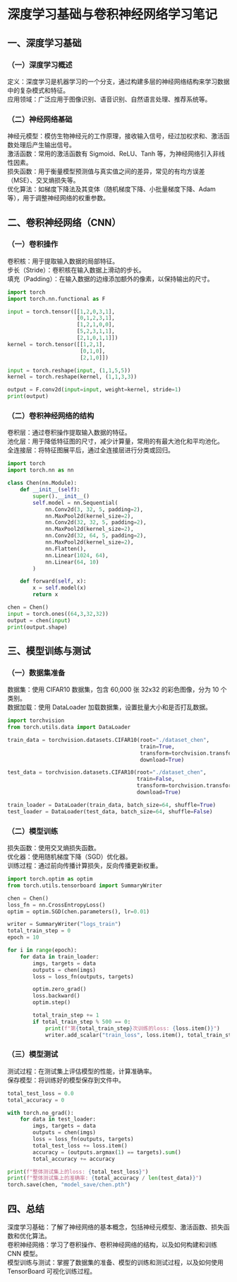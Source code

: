 # 深度学习基础与卷积神经网络学习笔记
## 一、深度学习基础
### （一）深度学习概述
定义：深度学习是机器学习的一个分支，通过构建多层的神经网络结构来学习数据中的复杂模式和特征。  
应用领域：广泛应用于图像识别、语音识别、自然语言处理、推荐系统等。    
### （二）神经网络基础
神经元模型：模仿生物神经元的工作原理，接收输入信号，经过加权求和、激活函数处理后产生输出信号。  
激活函数：常用的激活函数有 Sigmoid、ReLU、Tanh 等，为神经网络引入非线性因素。  
损失函数：用于衡量模型预测值与真实值之间的差异，常见的有均方误差（MSE）、交叉熵损失等。  
优化算法：如梯度下降法及其变体（随机梯度下降、小批量梯度下降、Adam 等），用于调整神经网络的权重参数。  
## 二、卷积神经网络（CNN）
### （一）卷积操作
卷积核：用于提取输入数据的局部特征。  
步长（Stride）：卷积核在输入数据上滑动的步长。  
填充（Padding）：在输入数据的边缘添加额外的像素，以保持输出的尺寸。  
```Python
import torch
import torch.nn.functional as F

input = torch.tensor([[1,2,0,3,1],
                      [0,1,2,3,1],
                      [1,2,1,0,0],
                      [5,2,3,1,1],
                      [2,1,0,1,1]])
kernel = torch.tensor([[1,2,1],
                       [0,1,0],
                       [2,1,0]])

input = torch.reshape(input, (1,1,5,5))
kernel = torch.reshape(kernel, (1,1,3,3))

output = F.conv2d(input=input, weight=kernel, stride=1)
print(output)
```
### （二）卷积神经网络的结构
卷积层：通过卷积操作提取输入数据的特征。  
池化层：用于降低特征图的尺寸，减少计算量，常用的有最大池化和平均池化。
全连接层：将特征图展平后，通过全连接层进行分类或回归。
```python
import torch
import torch.nn as nn

class Chen(nn.Module):
    def __init__(self):
        super().__init__()
        self.model = nn.Sequential(
            nn.Conv2d(3, 32, 5, padding=2),
            nn.MaxPool2d(kernel_size=2),
            nn.Conv2d(32, 32, 5, padding=2),
            nn.MaxPool2d(kernel_size=2),
            nn.Conv2d(32, 64, 5, padding=2),
            nn.MaxPool2d(kernel_size=2),
            nn.Flatten(),
            nn.Linear(1024, 64),
            nn.Linear(64, 10)
        )

    def forward(self, x):
        x = self.model(x)
        return x

chen = Chen()
input = torch.ones((64,3,32,32))
output = chen(input)
print(output.shape)
```

## 三、模型训练与测试
### （一）数据集准备
数据集：使用 CIFAR10 数据集，包含 60,000 张 32x32 的彩色图像，分为 10 个类别。  
数据加载：使用 DataLoader 加载数据集，设置批量大小和是否打乱数据。  
```python
import torchvision
from torch.utils.data import DataLoader

train_data = torchvision.datasets.CIFAR10(root="./dataset_chen",
                                          train=True,
                                          transform=torchvision.transforms.ToTensor(),
                                          download=True)

test_data = torchvision.datasets.CIFAR10(root="./dataset_chen",
                                         train=False,
                                         transform=torchvision.transforms.ToTensor(),
                                         download=True)

train_loader = DataLoader(train_data, batch_size=64, shuffle=True)
test_loader = DataLoader(test_data, batch_size=64, shuffle=False)
```
### （二）模型训练
损失函数：使用交叉熵损失函数。  
优化器：使用随机梯度下降（SGD）优化器。  
训练过程：通过前向传播计算损失，反向传播更新权重。  
```python
import torch.optim as optim
from torch.utils.tensorboard import SummaryWriter

chen = Chen()
loss_fn = nn.CrossEntropyLoss()
optim = optim.SGD(chen.parameters(), lr=0.01)

writer = SummaryWriter("logs_train")
total_train_step = 0
epoch = 10

for i in range(epoch):
    for data in train_loader:
        imgs, targets = data
        outputs = chen(imgs)
        loss = loss_fn(outputs, targets)

        optim.zero_grad()
        loss.backward()
        optim.step()

        total_train_step += 1
        if total_train_step % 500 == 0:
            print(f"第{total_train_step}次训练的loss: {loss.item()}")
            writer.add_scalar("train_loss", loss.item(), total_train_step)
```

### （三）模型测试
测试过程：在测试集上评估模型的性能，计算准确率。  
保存模型：将训练好的模型保存到文件中。  
```python
total_test_loss = 0.0
total_accuracy = 0

with torch.no_grad():
    for data in test_loader:
        imgs, targets = data
        outputs = chen(imgs)
        loss = loss_fn(outputs, targets)
        total_test_loss += loss.item()
        accuracy = (outputs.argmax(1) == targets).sum()
        total_accuracy += accuracy

print(f"整体测试集上的loss: {total_test_loss}")
print(f"整体测试集上的准确率: {total_accuracy / len(test_data)}")
torch.save(chen, "model_save/chen.pth")
```

## 四、总结
深度学习基础：了解了神经网络的基本概念，包括神经元模型、激活函数、损失函数和优化算法。  
卷积神经网络：学习了卷积操作、卷积神经网络的结构，以及如何构建和训练 CNN 模型。  
模型训练与测试：掌握了数据集的准备、模型的训练和测试过程，以及如何使用 TensorBoard 可视化训练过程。  